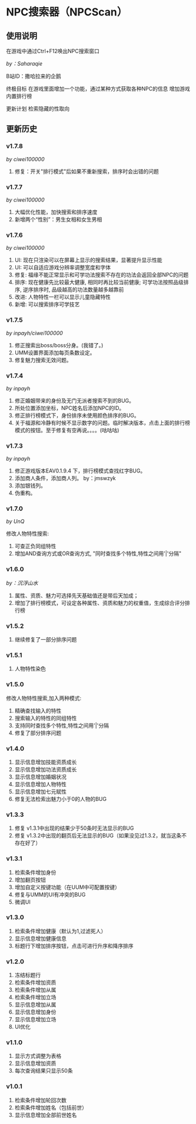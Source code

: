 # NPC搜索器（NPCScan）

## 使用说明

在游戏中通过Ctrl+F12唤出NPC搜索窗口

*by：Saharaqie*

B站ID：撒哈拉来的企鹅

终极目标
在游戏里面增加一个功能，通过某种方式获取各种NPC的信息
增加游戏内置排行榜

更新计划
检索隐藏的性取向

## 更新历史
### v1.7.8
*by ciwei100000*
1. 修复：开关"排行模式"后如果不重新搜索，排序时会出错的问题

### v1.7.7
*by ciwei100000*

1. 大幅优化性能，加快搜索和排序速度
2. 新增两个“性别”：男生女相和女生男相

### v1.7.6
*by ciwei100000*

1. UI: 现在只渲染可以在屏幕上显示的搜索结果，显著提升显示性能
2. UI: 可以自适应游戏分辨率调整宽度和字体
3. 修复: 福缘不能正常显示和可学功法搜索不存在的功法会返回全部NPC的问题
4. 排序: 现在健康先比较最大健康, 相同时再比较当前健康; 可学功法按照品级排序, 逆序排序时, 品级越高的功法数量越多越靠前
5. 改进: 人物特性一栏可以显示儿童隐藏特性
6. 新增: 可以搜索排序可学技艺

### v1.7.5
*by inpayh/ciwei100000*

1. 修正搜索出boss/boss分身。(我错了。)
2. UMM设置界面添加每页条数设定。
3. 修复魅力搜索无效问题。

### v1.7.4
*by inpayh*

1. 修正婚姻带来的身份及无门无派者搜索不到的BUG。
2. 所处位置添加坐标，NPC姓名后添加NPC的ID。
3. 修正排行榜模式下，身份排序未使用颜色排序的BUG。
4. 关于福源和冷静有时候不显示数字的问题。临时解决版本，点击上面的排行榜模式的按钮。至于修复有空再说。。。。(咕咕咕)

### v1.7.3
*by inpayh*

1. 修正游戏版本EAV0.1.9.4 下，排行榜模式查找红字BUG。
2. 添加商人条件，添加商人列。 by：jmswzyk
3. 添加银钱列。
4. 伪重构。

### v1.7.0
*by UnQ*

修改人物特性搜索:
1. 可查正负同组特性
2. 增加AND查询方式或OR查询方式, "同时查找多个特性,特性之间用'|'分隔"

### v1.6.0
*by：沉浮山水*
1. 属性、资质、魅力可选择先天基础值还是带后天加成；
2. 增加了排行榜模式，可设定各种属性、资质和魅力的权重值，生成综合评分排行榜

### v1.5.2
1. 继续修复了一部分排序问题

### v1.5.1
1. 人物特性染色

### v1.5.0
修改人物特性搜索,加入两种模式:
1. 精确查找输入的特性
2. 搜索输入的特性的同组特性
3. 支持同时查找多个特性,特性之间用'|'分隔
4. 修复了部分排序问题

### v1.4.0
1. 显示信息增加技能资质成长
2. 显示信息增加功法资质成长
3. 显示信息增加婚姻状况
4. 显示信息增加人物特性
5. 显示信息增加七元赋性
6. 修复无法检索出魅力小于0的人物的BUG

### v1.3.3
1. 修复 v1.3.1中出现的结果少于50条时无法显示的BUG
2. 修复 v1.3.2中出现的翻页后无法显示的BUG（如果没见过1.3.2，就当这条不存在好了）

### v1.3.1
1. 检索条件增加身份
2. 增加翻页按钮
3. 增加自定义按键功能（在UUM中可配置按键）
4. 修复与UMM的UI有冲突的BUG
5. 微调UI

### v1.3.0
1. 检索条件增加健康（默认为1,过滤死人）
2. 显示信息增加健康信息
3. 标题行下增加排序按钮，点击可进行升序和降序排序

### v1.2.0
1. 冻结标题行
2. 检索条件增加资质
3. 检索条件增加从属
4. 检索条件增加立场
5. 显示信息增加从属
6. 显示信息增加身份
7. 显示信息增加立场
8. UI优化

### v1.1.0
1. 显示方式调整为表格
2. 显示信息增加资质
3. 每次查询结果只显示50条

### v1.0.1
1. 检索条件增加轮回次数
2. 检索条件增加姓名（包括前世）
3. 显示信息增加全部前世姓名

